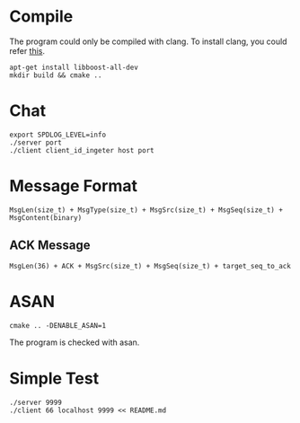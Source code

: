 # Compile
The program could only be compiled with clang.
To install clang, you could refer [this](https://apt.llvm.org/).

```
apt-get install libboost-all-dev
mkdir build && cmake ..
```
# Chat
```
export SPDLOG_LEVEL=info
./server port 
./client client_id_ingeter host port
```

# Message Format
``` 
MsgLen(size_t) + MsgType(size_t) + MsgSrc(size_t) + MsgSeq(size_t) + MsgContent(binary)

```

## ACK Message
```
MsgLen(36) + ACK + MsgSrc(size_t) + MsgSeq(size_t) + target_seq_to_ack 

```

# ASAN
```
cmake .. -DENABLE_ASAN=1
```
The program is checked with asan.

# Simple Test
```
./server 9999
./client 66 localhost 9999 << README.md
```

